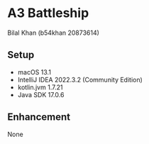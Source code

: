 # A3 Battleship
Bilal Khan (b54khan 20873614)

## Setup
* macOS 13.1
* IntelliJ IDEA 2022.3.2 (Community Edition)
* kotlin.jvm 1.7.21
* Java SDK 17.0.6

## Enhancement 

None